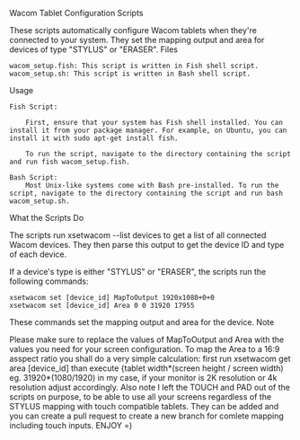 Wacom Tablet Configuration Scripts

These scripts automatically configure Wacom tablets when they're connected to your system. They set the mapping output and area for devices of type "STYLUS" or "ERASER".
Files

    wacom_setup.fish: This script is written in Fish shell script.
    wacom_setup.sh: This script is written in Bash shell script.

Usage

    Fish Script:

        First, ensure that your system has Fish shell installed. You can install it from your package manager. For example, on Ubuntu, you can install it with sudo apt-get install fish.

        To run the script, navigate to the directory containing the script and run fish wacom_setup.fish.

    Bash Script:
        Most Unix-like systems come with Bash pre-installed. To run the script, navigate to the directory containing the script and run bash wacom_setup.sh.

What the Scripts Do

The scripts run xsetwacom --list devices to get a list of all connected Wacom devices. They then parse this output to get the device ID and type of each device.

If a device's type is either "STYLUS" or "ERASER", the scripts run the following commands:

    xsetwacom set [device_id] MapToOutput 1920x1080+0+0
    xsetwacom set [device_id] Area 0 0 31920 17955

These commands set the mapping output and area for the device.
Note

Please make sure to replace the values of MapToOutput and Area with the values you need for your screen configuration. To map the Area to a 16:9 asspect ratio you shall do a very simple calculation: first run xsetwacom get area [device_id] than execute {tablet width*(screen height / screen width) eg. 31920*(1080/1920) in my case, if your monitor is 2K resolution or 4k resolution adjust accordingly. Also note I left the TOUCH and PAD out of the scripts on purpose, to be able to use all your screens regardless of the STYLUS mapping with touch compatible tablets. They can be added and you can create a pull request to create a new branch for comlete mapping including touch inputs. ENJOY =)
